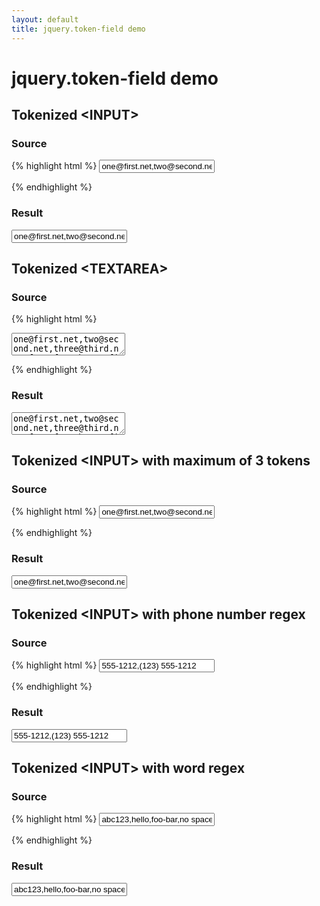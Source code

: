 ```yaml
---
layout: default
title: jquery.token-field demo
---
```

# jquery.token-field demo #

## Tokenized &lt;INPUT&gt; ##

### Source ###

{% highlight html %}
<input type='text' id='input-test'
        value='one@first.net,two@second.net,three@third.net,four@fourth.net,five@fifth.net'/>
<script>
$('#input-test').tokenField();
</script>
{% endhighlight %}

### Result ###

<input type='text' id='input-test' value='one@first.net,two@second.net,three@third.net,four@fourth.net,five@fifth.net'/>

## Tokenized &lt;TEXTAREA&gt; ##

### Source ###

{% highlight html %}
<textarea id='textarea-test'>
one@first.net,two@second.net,three@third.net,four@fourth.net,five@fifth.net
</textarea>
<script>
$('#textarea-test').tokenField();
</script>
{% endhighlight %}

### Result ###

<textarea id='textarea-test'>
one@first.net,two@second.net,three@third.net,four@fourth.net,five@fifth.net
</textarea>

## Tokenized &lt;INPUT&gt; with maximum of 3 tokens ##

### Source ###

{% highlight html %}
<input type='text' id='max-test'
        value='one@first.net,two@second.net,three@third.net,four@fourth.net,five@fifth.net'/>
<script>
  $('#max-test').tokenField({
    max:3, tooMany:function() {alert('you already entered 3 addresses'); $(this).val('');}
  });
</script>
{% endhighlight %}

### Result ###

<input type='text' id='max-test' value='one@first.net,two@second.net,three@third.net,four@fourth.net,five@fifth.net'/>

## Tokenized &lt;INPUT&gt; with phone number regex ##

### Source ###

{% highlight html %}
<input type='text' id='phone-test' value='555-1212,(123) 555-1212'/>
<script>
$('#phone-test').tokenField({regex:/^(?:\([0-9]{3}\) ?)?[0-9]{3}\-[0-9]{4}$/});
</script>
{% endhighlight %}

### Result ###

<input type='text' id='phone-test' value='555-1212,(123) 555-1212'/>

## Tokenized &lt;INPUT&gt; with word regex ##

### Source ###

{% highlight html %}
<input type='text' id='word-test' value='abc123,hello,foo-bar,no spaces,underscore_ok'/>
<script>
$('#word-test').tokenField({regex:/^[a-z][\w\-]+$/i});
</script>
{% endhighlight %}

### Result ###

<input type='text' id='word-test' value='abc123,hello,foo-bar,no spaces,underscore_ok'/>

<script type="text/javascript">
  //<![CDATA[
  $(document).ready(function() {
    $('#input-test,#textarea-test').tokenField();
    $('#max-test').tokenField({
      max:3, tooMany:function() {alert('you already entered 3 addresses'); $(this).val('');}
    });
    $('#phone-test').tokenField({regex:/^(?:\([0-9]{3}\) ?)?[0-9]{3}\-[0-9]{4}$/});
    $('#word-test').tokenField({regex:/^[a-z][\w\-]+$/i});
  });
  //]]>
</script>
